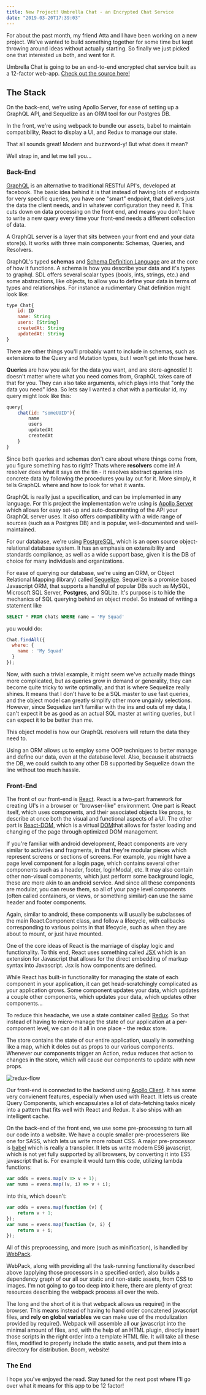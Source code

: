 ```yaml
---
title: New Project! Umbrella Chat - an Encrypted Chat Service
date: "2019-03-20T17:39:03"
---
```


For about the past month, my friend Atta and I have been working on
a new project. We've wanted to build something together for some time
but kept throwing around ideas without actually starting. So finally 
we just picked one that interested us both, and went for it.

Umbrella Chat is going to be an end-to-end encrypted chat service built
as a 12-factor web-app. [Check out the source here!](https://github.com/TimtheStew/umbrella-chat)

## The Stack

On the back-end, we're using Apollo Server, for ease of setting up
a GraphQL API, and Sequelize as an ORM tool for our Postgres DB.

In the front, we're using webpack to bundle our assets, babel to maintain
compatibility, React to display a UI, and Redux to manage our state.

That all sounds great! Modern and buzzword-y! But what does it mean?

Well strap in, and let me tell you...

### Back-End

[GraphQL](https://graphql.org/) is an alternative to traditional RESTful
API's, developed at facebook. The basic idea behind it is that instead of
having lots of endpoints for very specific queries, you have one
"smart" endpoint, that delivers just the data the client needs, and in whatever
configuration they need it. This cuts down on data processing on the front end, and 
means you don't have to write a new query every time your front-end needs a
different collection of data.

A GraphQL server is a layer that sits between your front end and your data store(s).
It works with three main components: Schemas, Queries, and Resolvers.

GraphQL's typed **schemas** and [Schema Definition Language](https://www.apollographql.com/docs/apollo-server/essentials/schema#sdl)
are at the core of how it functions. A schema is how you describe your data and 
it's types to graphql. SDL offers several scalar types (bools, ints, strings, etc.)
and some abstractions, like objects, to allow you to define your data in terms
of types and relationships. For instance a rudimentary Chat definition might 
look like:
```javascript
type Chat{
    id: ID
    name: String
    users: [String]
    createdAt: String
    updatedAt: String
}
```
There are other things you'll probably want to include in schemas, such as extensions
to the Query and Mutation types, but I won't get into those here. 

**Queries** are how you ask for the data you want, and are store-agnostic! It doesn't 
matter where what you need comes from, GraphQL takes care of that for you. They can
also take arguments, which plays into that "only the data you need" idea.
So lets say I wanted a chat with a particular id, my query might look like this:
```javascript
query{
    chat(id: "someUUID"){
        name
        users
        updatedAt
        createdAt
    }
}
```
Since both queries and schemas don't care about where things come from, you figure 
something has to right? Thats where **resolvers** come in! A resolver does what 
it says on the tin - it resolves abstract queries into concrete data by following
the procedures you lay out for it. More simply, it tells GraphQL where and how to look
for what it wants.

GraphQL is really just a specification, and can be implemented in any language. For this
project the implementation we're using is
[Apollo Server](https://www.apollographql.com/docs/apollo-server/) which allows for 
easy set-up and auto-documenting of the API your GraphQL server uses. It also 
offers compatibility with a wide range of sources
(such as a Postgres DB) and is popular, well-documented and well-maintained. 

For our database, we're using [PostgreSQL](https://www.postgresql.org/), which
is an open source object-relational database system. It has an emphasis on
extensibility and standards compliance, as well as a wide support base, given
it is the DB of choice for many individuals and organizations. 

For ease of querying our database, we're using an ORM, or Object Relational Mapping 
(library) called [Sequelize](http://docs.sequelizejs.com/). Sequelize is a
promise based Javascript ORM, that supports a handful of popular DBs such 
as MySQL, Microsoft SQL Server, **Postgres**, and SQLite. It's purpose is to hide the 
mechanics of SQL querying behind an object model. So instead of 
writing a statement like 
```sql
SELECT * FROM chats WHERE name = 'My Squad' 
```
you would do:
```javascript
Chat.findAll({
  where: {
    name : 'My Squad'
  }
});
```
Now, with such a trivial example, it might seem we've actually made things 
more complicated, but as queries grow in demand or generality, they can become quite tricky to write
optimally, and that is where Sequelize really shines. It means that I don't 
have to be a SQL master to use fast queries, and the object model can greatly
simplify other more ungainly selections. However, since Sequelize isn't familiar 
with the ins and outs of my data, I can't expect it be as good as an actual SQL master 
at writing queries, but I can expect it to be better than me.

This object model is how our GraphQL resolvers will return the data they need to.

Using an ORM allows us to employ some OOP techniques to better manage and define our data,
even at the database level. Also, because it abstracts the DB, we could switch to any other DB supported by 
Sequelize down the line without too much hassle. 

### Front-End

The front of our front-end is [React](https://reactjs.org/). React is a two-part
framework for creating UI's in a browser or "browser-like" environment. One part
is React itself, which uses components, and their associated objects like props, to
describe at once both the visual and functional aspects of a UI. The other part is [React-DOM,](https://reactjs.org/docs/react-dom.html)
which is a virtual [DOM](https://developer.mozilla.org/en-US/docs/Web/API/Document_Object_Model/Introduction)that allows for faster loading and changing of the page through optimized DOM management.

If you're familiar with android development, React components are very similar to activities and fragments, in that they're modular pieces which represent screens or sections of screens. For example, 
you might have a page level component for a login page, which contains several other
components such as a header, footer, loginModal, etc. It may also contain other non-visual components, 
which just perform some background logic, 
these are more akin to an android service. And since all these components are modular, you can reuse them, 
so all of your page level components (often called containers, or views, or something similar) can use the 
same header and footer components. 

Again, similar to android, these components will usually be subclasses of the main React.Component class, and follow a lifecycle, with callbacks corresponding to
various points in that lifecycle, such as when they are about to mount, or just have mounted. 

One of the core ideas of React is the marriage of display logic and functionality. To this end,
React uses something called [JSX](https://reactjs.org/docs/introducing-jsx.html) which
is an extension for Javascript that allows for the direct embedding of markup syntax into Javascript.
Jsx is how components are defined.

While React has built-in functionality for managing the state of each component in your application,
it can get head-scratchingly complicated as your application grows. Some component updates
your data, which updates a couple other components, which updates your data, which updates other components...

To reduce this headache, we use a state container called [Redux](https://redux.js.org/). So that
instead of having to micro-manage the state of our application at a per-component level, we
can do it all in one place - the redux store. 

The store contains the state of our entire application, usually in something like a map, which it doles 
out as props to our various components. Whenever our components trigger an Action, redux reduces that
action to changes in the store, which will cause our components to update with new props. 

![redux-flow](./redux-flow.png)

Our front-end is connected to the backend using [Apollo Client](https://www.apollographql.com/docs/react/).
It has some very convienent features, 
especially when used with React. It lets us create Query Components, which
encapsulates a lot of data-fetching tasks nicely into a pattern that fits well 
with React and Redux. It also ships with an intelligent cache.

On the back-end of the front end, we use some pre-processing to turn all our code into
a website. We have a couple smaller pre-processerers like one for SASS, which lets us write
more robust CSS. A major pre-processor is [babel](https://babeljs.io/) which is really
a transpiler. It lets us write modern ES6 javascript, which is not yet fully supported
by all browsers, by converting it into ES5 javascript that is. For example it would turn
this code, utilizing lambda functions:
```javascript
var odds = evens.map(v => v + 1); 
var nums = evens.map((v, i) => v + i);
```
into this, which doesn't:
```javascript
var odds = evens.map(function (v) {
    return v + 1;
});
var nums = evens.map(function (v, i) {
    return v + i;
});
```
All of this preprocessing, and more (such as minification), is handled by [WebPack](https://webpack.js.org/).

WebPack, along with providing all the task-running functionality described above (applying
those processors in a specified order), also builds a dependency graph of our all our
static and non-static assets, from CSS to images. I'm not going to go too deep into it here,
there are plenty of great resources describing the webpack process all over the web. 

The long
and the short of it is that webpack allows us require() in the browser. This means instead 
of having to hand order concatened javascript files, and **rely on global variables** we can make use of the modulization
provided by require(). Webpack will assemble all our javascript into
the minimal amount of files, and, with the help of an HTML plugin, directly insert those
scripts in the right order into a template HTML file. It will take all these files,
modified to properly include the static assets, and put them into a directory for
distribution. Boom, website!

### The End
I hope you've enjoyed the read. Stay tuned for the next post where I'll go over
what it means for this app to be 12 factor!







